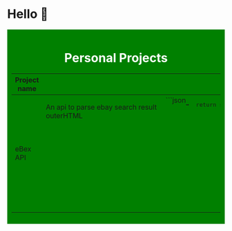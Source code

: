 # Hello 👋

<div style="background-color: green; padding: 10px; color: #fff; text-align: center;">
  <h1>Personal Projects</h1>
  <table>
    <thead>
      <tr>
        <th>Project name</th>
        <th style="width: "100px";">Project Description</th>
        <th>Project link</th>
      </tr>
    </thead>
    <tbody>
      <tr>
        <td>
          <span style="display: flex;">
            eBex API
          </span>
        </td>
        <td>
          <span style="display: flex;">
            <p>An api to parse ebay search result outerHTML</p>
            ```json
            <pre>➡️  return structure
                  {
                  'exact_url': "https://www.ebay.com/sch/i.html?_from=R40&_trksid=p4432023.m570.l1313&_nkw=shoes&_sacat=0",
                  'applied_filters': [] -> A list of filters used on your search e.g Sold Listings, Condition,
                  'categories': [] -> A list of categories that your search is present in,
                  'listings': [{image_url:'', title:'', price: '', link:''}] 
                  'analysis_result': {'keyword':"what keyword did you used in your search",
                                      'other_word_counts':[{Counter: 10, Word: "shoes"}],
                                      'highest_price':"",
                                      'average_price: "",
                                      'middle_price': "",
                                      'lowest_price': "",
                                      'prices_counter': "",
                                     } 
                  }
             </pre>
          </span>
        </td>
        <td>
          <span style="display: flex; text-align: center;">
            <a href='http://wcawasa.pythonanywhere.com/'style="text-decoration: none;" >🔗</a>
          </span>
        </td>
      </tr>
      <!-- Add more rows as needed -->
    </tbody>
  </table>
</div>
